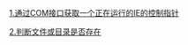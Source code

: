 [1.通过COM接口获取一个正在运行的IE的控制指针](./FindAnExistIexplorByCom.cpp)

[2.判断文件或目录是否存在](./IsFileOrDirExist.cpp)
